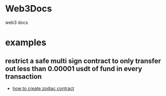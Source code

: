 # Web3Docs
web3 docs

# examples 
## restrict a safe multi sign contract to only transfer out less than 0.00001 usdt of fund in every transaction
- [how to create zodiac contract](zodiac/web2Workflow/HowToCreateZodiacContract.md)